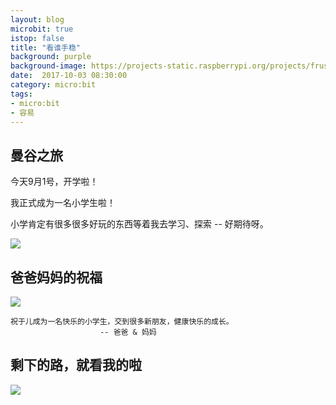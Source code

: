 ```yaml
---
layout: blog
microbit: true
istop: false
title: "看谁手稳"
background: purple
background-image: https://projects-static.raspberrypi.org/projects/frustration/b74f0bebd84cd475fa8e7a19d2040d74df5cfe41/en/images/frustration.png
date:  2017-10-03 08:30:00
category: micro:bit
tags:
- micro:bit
- 容易
---
```


## 曼谷之旅

今天9月1号，开学啦！

我正式成为一名小学生啦！

小学肯定有很多很多好玩的东西等着我去学习、探索 -- 好期待呀。

![](http://xiooix.oss-cn-hangzhou.aliyuncs.com/img/learn_20170901_pic1.jpg)


## 爸爸妈妈的祝福
![](http://xiooix.oss-cn-hangzhou.aliyuncs.com/img/learn_20170910_pic3.jpg)

>
```
祝于儿成为一名快乐的小学生，交到很多新朋友，健康快乐的成长。
 					-- 爸爸 & 妈妈
```

## 剩下的路，就看我的啦

![](http://xiooix.oss-cn-hangzhou.aliyuncs.com/img/learn_20170901_pic2.jpg)

